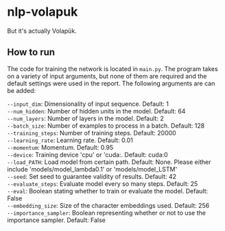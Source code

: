 # nlp-volapuk

But it's actually Volapük. 


## How to run 

The code for training the network is located in `main.py`. The program takes on a variety of input arguments, but none of them are required and the default settings were used in the report. The following arguments are can be added:

`--input_dim`: Dimensionality of input sequence. Default: 1
<br/>
`--num_hidden`: Number of hidden units in the model. Default: 64
<br/>
`--num_layers`: Number of layers in the model. Default: 2
<br/>
`--batch_size`: Number of examples to process in a batch. Default: 128
<br/>
`--training_steps`: Number of training steps. Default: 20000
<br/>
`--learning_rate`: Learning rate. Default: 0.01 
<br/>
`--momentum`: Momentum. Default: 0.95
<br/>
`--device`: Training device 'cpu' or 'cuda:. Default: cuda:0 
<br/>
`--load_PATH`: Load model from certain path. Default: None. Please either include 'models/model\_lambda0.1' or 'models/model\_LSTM'
<br/>
`--seed`: Set seed to guarantee validity of results. Default: 42
<br/>
`--evaluate_steps`: Evaluate model every so many steps. Default: 25
<br/>
`--eval`: Boolean stating whether to train or evaluate the model. Default: False 
<br/>
`--embedding_size`: Size of the character embeddings used. Default: 256
<br/>
`--importance_sampler`: Boolean representing whether or not to use the importance sampler. Default: False

